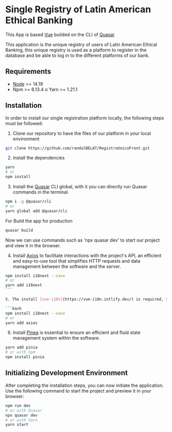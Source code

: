 # Single Registry of Latin American Ethical Banking

This App is based [Vue](https://vuejs.org/) builded on the CLI of [Quasar](https://quasar.dev/)

This application is the unique registry of users of Latin American Ethical Banking, this unique registry is used as a platform to register in the database and be able to log in to the different platforms of our bank.

## Requirements

- [Node](https://nodejs.org/en) >= 14.19
- Npm >= 6.13.4 o Yarn >= 1.21.1

## Installation

In order to install our single registration platform locally, the following steps must be followed:

1. Clone our repository to have the files of our platform in your local environment

```bash
git clone https://github.com/randalBELAT/RegistroUnicoFront.git
```

2. Install the dependencies

```bash
yarn
# or
npm install
```

3. Install the [Quasar](https://quasar.dev/) CLI global, with it you can directly run Quasar commands in the terminal.

```bash
npm i -g @quasar/cli
# or
yarn global add @quasar/cli
```

For Build the app for production

```bash
quasar build
```

Now we can use commands such as 'npx quasar dev' to start our project and view it in the browser.

4. Install [Axios](https://axios-http.com/docs/intro) to facilitate interactions with the project's API, an efficient and easy-to-use tool that simplifies HTTP requests and data management between the software and the server.

````bash
npm install i18next --save
# or
yarn add i18next
```

5. The install [vue-i18n](https://vue-i18n.intlify.dev/) is required, to guarantee a multilingual experience adapted to different regions, an essential library that allows the internationalization and localization of the software.

```bash
npm install i18next --save
# or
yarn add axios
````

6. Install [Pinea](https://pinia.vuejs.org/) is essential to ensure an efficient and fluid state management system within the software.

```bash
yarn add pinia
# or with npm
npm install pinia
```

## Initializing Development Environment

After completing the installation steps, you can now initiate the application.
Use the following command to start the project and preview it in your browser:

```bash
npm run dev
# or with Quasar
npx quasar dev
# or with Yarn
yarn start
```
